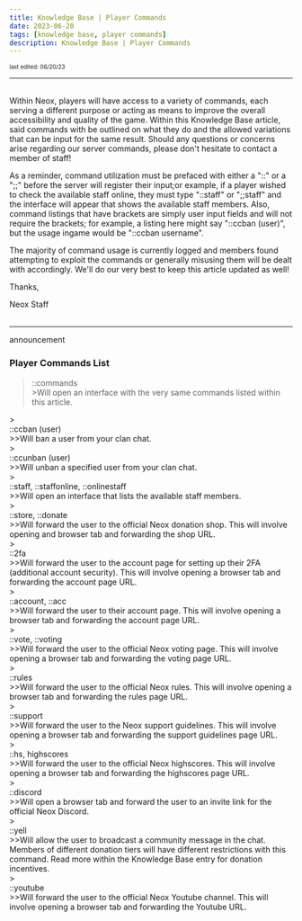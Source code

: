 ```yaml
---
title: Knowledge Base | Player Commands
date: 2023-06-20
tags: [knowledge base, player commands]
description: Knowledge Base | Player Commands
---
```

<font size="1">last edited: 06/20/23</font>

***
<br>
Within Neox, players will have access to a variety of commands, each serving a different purpose or acting as means to improve the overall accessibility and quality of the game. Within this Knowledge Base article, said commands with be outlined on what they do and the allowed variations that can be input for the same result. Should any questions or concerns arise regarding our server commands, please don't hesitate to contact a member of staff!

As a reminder, command utilization must be prefaced with either a "::" or a ";;" before the server will register their input;or example, if a player wished to check the available staff online, they must type "::staff" or ";;staff" and the interface will appear that shows the available staff members. Also, command listings that have brackets are simply user input fields and will not require the brackets; for example, a listing here might say "::ccban (user)", but the usage ingame would be "::ccban username".

The majority of command usage is currently logged and members found attempting to exploit the commands or generally misusing them will be dealt with accordingly. We'll do our very best to keep this article updated as well!

Thanks,

Neox Staff
<br><br>

***

<div class="spacer-large"></div>
<div class="changes-body">
    <div class="changes-body changes-row articletitle">
        <div class="changes-row-header">
            <span class="icon">
                <span class="material-symbols-outlined">announcement</span>
            </span>
            <h3>Player Commands List</h3>
        </div>
    </div>
</div>
<div class="spacer-medium"></div>

><div class="command-title">::commands</div>
>>Will open an interface with the very same commands listed within this article.<br>  
<div class="spacer-small"></div>
><div class="command-title">::ccban (user)</div>
>>Will ban a user from your clan chat. <br>
<div class="spacer-small"></div>
><div class="command-title">::ccunban (user)</div>
>>Will unban a specified user from your clan chat.<br>
<div class="spacer-small"></div>
><div class="command-title">::staff, ::staffonline, ::onlinestaff</div>
>>Will open an interface that lists the available staff members.<br>
<div class="spacer-small"></div>
><div class="command-title">::store, ::donate</div>
>>Will forward the user to the official Neox donation shop. This will involve opening and browser tab and forwarding the shop URL.<br>
<div class="spacer-small"></div>
><div class="command-title">::2fa</div>
>>Will forward the user to the account page for setting up their 2FA (additional account security). This will involve opening a browser tab and forwarding the account page URL.<br>
<div class="spacer-small"></div>
><div class="command-title">::account, ::acc</div>
>>Will forward the user to their account page. This will involve opening a browser tab and forwarding the account page URL.<br>
<div class="spacer-small"></div>
><div class="command-title">::vote, ::voting</div>
>>Will forward the user to the official Neox voting page. This will involve opening a browser tab and forwarding the voting page URL.<br>
<div class="spacer-small"></div>
><div class="command-title">::rules</div>
>>Will forward the user to the official Neox rules. This will involve opening a browser tab and forwarding the rules page URL.<br>
<div class="spacer-small"></div>
><div class="command-title">::support</div>
>>Will forward the user to the Neox support guidelines. This will involve opening a browser tab and forwarding the support guidelines page URL.<br>
<div class="spacer-small"></div>
><div class="command-title">::hs, highscores</div>
>>Will forward the user to the official Neox highscores. This will involve opening a browser tab and forwarding the highscores page URL.<br>
<div class="spacer-small"></div>
><div class="command-title">::discord</div>
>>Will open a browser tab and forward the user to an invite link for the official Neox Discord.<br>
<div class="spacer-small"></div>
><div class="command-title">::yell</div>
>>Will allow the user to broadcast a community message in the chat. Members of different donation tiers will have different restrictions with this command. Read more within the Knowledge Base entry for donation incentives.<br>
<div class="spacer-small"></div>
><div class="command-title">::youtube</div>
>>Will forward the user to the official Neox Youtube channel. This will involve opening a browser tab and forwarding the Youtube URL.<br>



